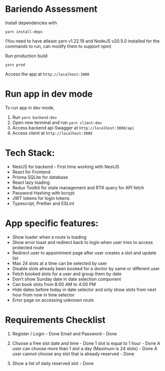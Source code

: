 # Bariendo Assessment

Install dependencies with

`yarn install-deps`

(You need to have atleast yarn v1.22.19 and NodeJS v20.5.0 installed for the commands to run, can modify them to support npm)

Run production build

`yarn prod`

Access the app at `http://localhost:3000`

# Run app in dev mode

To run app in dev mode,

1. Run `yarn backend:dev`
2. Open new terminal and run `yarn client:dev`
3. Access backend api Swagger at `http://localhost:3000/api`
4. Access client at `http://localhost:3000`

# Tech Stack:

- NestJS for backend - First time working with NestJS
- React for Frontend
- Prisma SQLite for database
- React lazy loading
- Redux Toolkit for state management and RTK query for API fetch
- Password Hashing with bcrypt
- JWT tokens for login tokens
- Typescript, Prettier and ESLint

# App specific features:

- Show loader when a route is loading
- Show error toast and redirect back to login when user tries to access protected route
- Redirect user to appointment page after user creates a slot and update list
- Max 24 slots at a time can be selected by user
- Disable slots already been booked for a doctor by same or different user
- Fetch booked slots for a user and group them by date
- Don't show Sunday date in date selection component
- Can book slots from 8:00 AM to 4:00 PM
- Hide dates before today in date selector and only show slots from next hour from now in time selector
- Error page on accessing unknown route

# Requirements Checklist

1. Register / Login - Done
   Email and Password - Done

2. Choose a free slot date and time - Done
   1 slot is equal to 1 hour - Done
   A user can choose more than 1 slot a day (Maximum is 24 slots) - Done
   A user cannot choose any slot that is already reserved - Done

3. Show a list of daily reserved slot - Done
